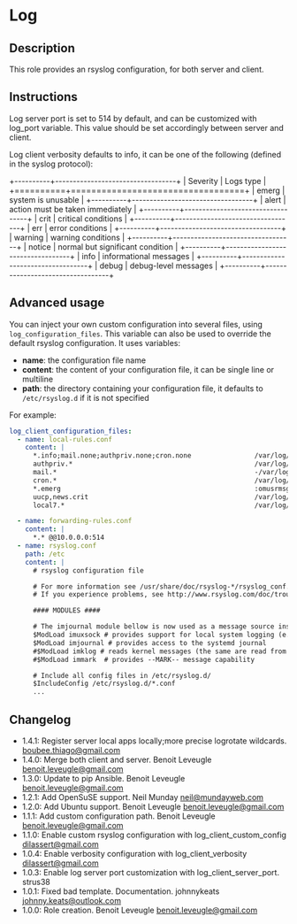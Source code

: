 # Log

## Description

This role provides an rsyslog configuration, for both server and client.

## Instructions

Log server port is set to 514 by default, and can be customized with log_port variable.
This value should be set accordingly between server and client.

Log client verbosity defaults to info, it can be one of the following (defined in the syslog protocol):

+----------+----------------------------------+
| Severity | Logs type                        |
+==========+==================================+
| emerg    | system is unusable               |
+----------+----------------------------------+
| alert    | action must be taken immediately |
+----------+----------------------------------+
| crit     | critical conditions              |
+----------+----------------------------------+
| err      | error conditions                 |
+----------+----------------------------------+
| warning  | warning conditions               |
+----------+----------------------------------+
| notice   | normal but significant condition |
+----------+----------------------------------+
| info     | informational messages           |
+----------+----------------------------------+
| debug    | debug-level messages             |
+----------+----------------------------------+

## Advanced usage

You can inject your own custom configuration into several files, using `log_configuration_files`.
This variable can also be used to override the default rsyslog configuration.
It uses variables:
- **name**: the configuration file name
- **content**: the content of your configuration file, it can be single line or multiline
- **path**: the directory containing your configuration file, it defaults to `/etc/rsyslog.d` if it is not specified

For example:

```yaml
log_client_configuration_files:
  - name: local-rules.conf
    content: |
      *.info;mail.none;authpriv.none;cron.none                /var/log/messages
      authpriv.*                                              /var/log/secure
      mail.*                                                  -/var/log/maillog
      cron.*                                                  /var/log/cron
      *.emerg                                                 :omusrmsg:*
      uucp,news.crit                                          /var/log/spooler
      local7.*                                                /var/log/boot.log

  - name: forwarding-rules.conf
    content: |
      *.* @@10.0.0.0:514
  - name: rsyslog.conf
    path: /etc
    content: |
      # rsyslog configuration file

      # For more information see /usr/share/doc/rsyslog-*/rsyslog_conf.html
      # If you experience problems, see http://www.rsyslog.com/doc/troubleshoot.html

      #### MODULES ####

      # The imjournal module bellow is now used as a message source instead of imuxsock.
      $ModLoad imuxsock # provides support for local system logging (e.g. via logger command)
      $ModLoad imjournal # provides access to the systemd journal
      #$ModLoad imklog # reads kernel messages (the same are read from journald)
      #$ModLoad immark  # provides --MARK-- message capability

      # Include all config files in /etc/rsyslog.d/
      $IncludeConfig /etc/rsyslog.d/*.conf
      ...
```

## Changelog

* 1.4.1: Register server local apps locally;more precise logrotate wildcards. <boubee.thiago@gmail.com>
* 1.4.0: Merge both client and server. Benoit Leveugle <benoit.leveugle@gmail.com>
* 1.3.0: Update to pip Ansible. Benoit Leveugle <benoit.leveugle@gmail.com>
* 1.2.1: Add OpenSuSE support. Neil Munday <neil@mundayweb.com>
* 1.2.0: Add Ubuntu support. Benoit Leveugle <benoit.leveugle@gmail.com>
* 1.1.1: Add custom configuration path. Benoit Leveugle <benoit.leveugle@gmail.com>
* 1.1.0: Enable custom rsyslog configuration with log_client_custom_config <dilassert@gmail.com>
* 1.0.4: Enable verbosity configuration with log_client_verbosity <dilassert@gmail.com>
* 1.0.3: Enable log server port customization with log_client_server_port. strus38
* 1.0.1: Fixed bad template. Documentation. johnnykeats <johnny.keats@outlook.com>
* 1.0.0: Role creation. Benoit Leveugle <benoit.leveugle@gmail.com>
